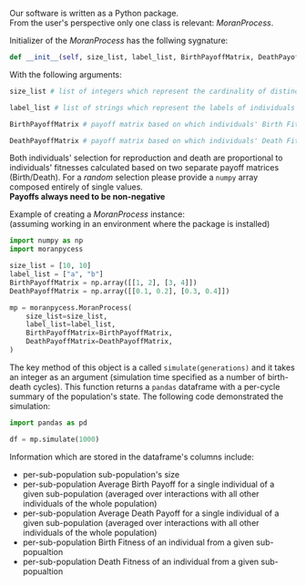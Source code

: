 Our software is written as a Python package.  
From the user's perspective only one class is relevant: *MoranProcess*.

Initializer of the *MoranProcess* has the follwing sygnature:
```python
def __init__(self, size_list, label_list, BirthPayoffMatrix, DeathPayoffMatrix):
```

With the following arguments:
```python
size_list # list of integers which represent the cardinality of distinct sub-populations

label_list # list of strings which represent the labels of individuals from distinct sub-populations

BirthPayoffMatrix # payoff matrix based on which individuals' Birth Fitness is calculated. Used for the roulette-based selection of an individual to reproduce

DeathPayoffMatrix # payoff matrix based on which individuals' Death Fitness is calculated. Used for the roulette-based selection of an individual to die
```

Both individuals' selection for reproduction and death are proportional to individuals' fitnesses calculated based on two separate payoff matrices (Birth/Death). For a *random* selection please provide a `numpy` array composed entirely of single values.  
**Payoffs always need to be non-negative**

Example of creating a *MoranProcess* instance:  
(assuming working in an environment where the package is installed)

```python
import numpy as np
import moranpycess

size_list = [10, 10]
label_list = ["a", "b"]
BirthPayoffMatrix = np.array([[1, 2], [3, 4]])
DeathPayoffMatrix = np.array([[0.1, 0.2], [0.3, 0.4]])

mp = moranpycess.MoranProcess(
    size_list=size_list,
    label_list=label_list,
    BirthPayoffMatrix=BirthPayoffMatrix,
    DeathPayoffMatrix=DeathPayoffMatrix,
)
```

The key method of this object is a called `simulate(generations)` and it takes an integer as an argument (simulation time specified as a number of birth-death cycles). This function returns a `pandas` dataframe with a per-cycle summary of the population's state.
The following code demonstrated the simulation:
```python
import pandas as pd

df = mp.simulate(1000)
```

Information which are stored in the dataframe's columns include:
* per-sub-population sub-population's size
* per-sub-population Average Birth Payoff for a single individual of a given sub-population (averaged over interactions with all other individuals of the whole population)
* per-sub-population Average Death Payoff for a single individual of a given sub-population (averaged over interactions with all other individuals of the whole population)
* per-sub-population Birth Fitness of an individual from a given sub-popualtion
* per-sub-population Death Fitness of an individual from a given sub-popualtion
